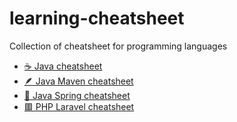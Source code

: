 # learning-cheatsheet

Collection of cheatsheet for programming languages

- [☕️ Java cheatsheet](./lang/Java.md)
- [🪶 Java Maven cheatsheet](./lang/JavaMaven.md)
- [🍃 Java Spring cheatsheet](./lang/JavaSpring.md)
- [🟥 PHP Laravel cheatsheet](./lang/PHPLaravel.md)
